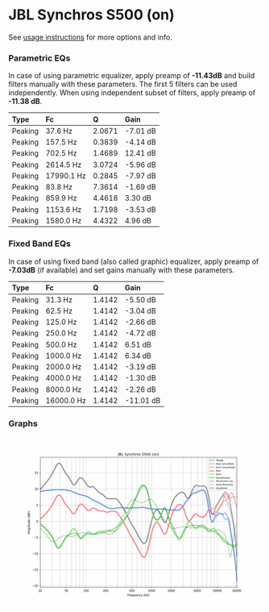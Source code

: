 # JBL Synchros S500 (on)
See [usage instructions](https://github.com/jaakkopasanen/AutoEq#usage) for more options and info.

### Parametric EQs
In case of using parametric equalizer, apply preamp of **-11.43dB** and build filters manually
with these parameters. The first 5 filters can be used independently.
When using independent subset of filters, apply preamp of **-11.38 dB**.

| Type    | Fc         |      Q | Gain     |
|:--------|:-----------|:-------|:---------|
| Peaking | 37.6 Hz    | 2.0671 | -7.01 dB |
| Peaking | 157.5 Hz   | 0.3839 | -4.14 dB |
| Peaking | 702.5 Hz   | 1.4689 | 12.41 dB |
| Peaking | 2614.5 Hz  | 3.0724 | -5.96 dB |
| Peaking | 17990.1 Hz | 0.2845 | -7.97 dB |
| Peaking | 83.8 Hz    | 7.3614 | -1.69 dB |
| Peaking | 859.9 Hz   | 4.4618 | 3.30 dB  |
| Peaking | 1153.6 Hz  | 1.7198 | -3.53 dB |
| Peaking | 1580.0 Hz  | 4.4322 | 4.96 dB  |

### Fixed Band EQs
In case of using fixed band (also called graphic) equalizer, apply preamp of **-7.03dB**
(if available) and set gains manually with these parameters.

| Type    | Fc         |      Q | Gain      |
|:--------|:-----------|:-------|:----------|
| Peaking | 31.3 Hz    | 1.4142 | -5.50 dB  |
| Peaking | 62.5 Hz    | 1.4142 | -3.04 dB  |
| Peaking | 125.0 Hz   | 1.4142 | -2.66 dB  |
| Peaking | 250.0 Hz   | 1.4142 | -4.72 dB  |
| Peaking | 500.0 Hz   | 1.4142 | 6.51 dB   |
| Peaking | 1000.0 Hz  | 1.4142 | 6.34 dB   |
| Peaking | 2000.0 Hz  | 1.4142 | -3.19 dB  |
| Peaking | 4000.0 Hz  | 1.4142 | -1.30 dB  |
| Peaking | 8000.0 Hz  | 1.4142 | -2.26 dB  |
| Peaking | 16000.0 Hz | 1.4142 | -11.01 dB |

### Graphs
![](./JBL%20Synchros%20S500%20(on).png)